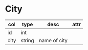 # City

| col  | type   | desc         | attr |
| ---- | ------ | ------------ | ---- |
| id   | int    |              |      |
| city | string | name of city |      |